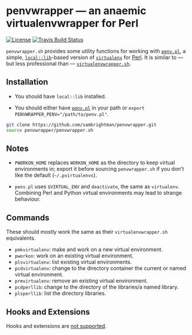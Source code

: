 # penvwrapper — an anaemic virtualenvwrapper for Perl

[![License](https://img.shields.io/badge/license-MPL%202.0-blue.svg)](LICENSE)
[![Travis Build Status](https://travis-ci.org/sambrightman/penvwrapper.svg?branch=master)](https://travis-ci.org/sambrightman/penvwrapper)

`penvwrapper.sh` provides some utility functions for working with [`penv.pl`](https://github.com/jtopjian/penv), a simple,
[`local::lib`](https://github.com/Perl-Toolchain-Gang/local-lib)-based version of [`virtualenv`](https://virtualenv.pypa.io/)
for [Perl](https://www.perl.org). It is similar to — but less professional than — [`virtualenvwrapper.sh`](https://virtualenvwrapper.readthedocs.io/).

## Installation

* You should have `local::lib` installed.

* You should either have [`penv.pl`](https://github.com/jtopjian/penv)
  in your path or `export PENVWRAPPER_PENV="/path/to/penv.pl"`.

```bash
git clone https://github.com/sambrightman/penvwrapper.git
source penvwrapper/penvwrapper.sh
```

## Notes

* `PWORKON_HOME` replaces `WORKON_HOME` as the directory to keep
  virtual environments in; export it before sourcing `penvwrapper.sh` if
  you don't like the default (`~/.pvirtualenvs`).

* `penv.pl` uses `$VIRTUAL_ENV` and `deactivate`, the same as
  `virtualenv`. Combining Perl and Python virtual environments may
  lead to strange behaviour.

## Commands

These should mostly work the same as their `virtualenvwrapper.sh` equivalents.

* `pmkvirtualenv`: make and work on a new virtual environment.
* `pworkon`: work on an existing virtual environment.
* `plsvirtualenv`: list existing virtual environments.
* `pcdvirtualenv`: change to the directory container the current or named virtual environment.
* `prmvirtualenv`: remove an existing virtual environment.
* `pcdperllib`: change to the directory of the libraries/a named library.
* `plsperllib`: list the directory libraries.

## Hooks and Extensions

Hooks and extensions are [not supported](https://en.wikipedia.org/wiki/Anemia).
